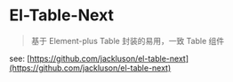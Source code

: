 # El-Table-Next

> 基于 Element-plus Table 封装的易用，一致 Table 组件

see: [https://github.com/jackluson/el-table-next](https://github.com/jackluson/el-table-next)
